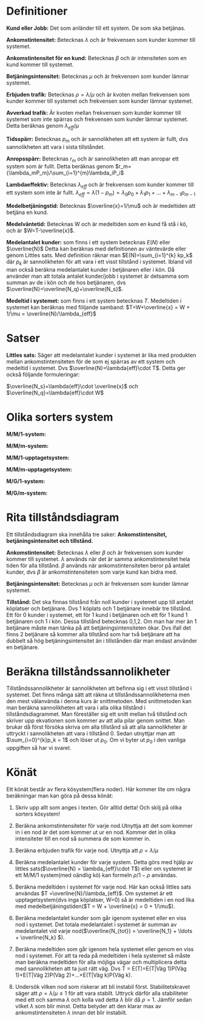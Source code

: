 Definitioner
============

**Kund eller Jobb:** Det som anländer till ett system. De
som ska betjänas.

**Ankomstintensitet:** Betecknas
$\lambda$ och är frekvensen som kunder kommer till systemet.

**Ankomstintensitet för en kund:** Betecknas $\beta$ och är
intensiteten som en kund kommer till systemet.

**Betjäningsintensitet:** Betecknas $\mu$ och är frekvensen
som kunder lämnar systemet.

**Erbjuden trafik:** Betecknas $\rho=\lambda/\mu$ och är
kvoten mellan frekvensen som kunder kommer till systemet och frekvensen
som kunder lämnar systemet.

**Avverkad trafik:** Är kvoten mellan frekvensen som kunder
kommer till systemet som inte spärras och frekvensen som kunder lämnar
systemet. Detta beräknas genom $\lambda_{eff}/\mu$

**Tidsspärr:** Betecknas $p_m$ och är sannolikheten att ett
system är fullt, dvs sannolikheten att vara i sista tillståndet.

**Anropsspärr:** Betecknas $r_m$ och är sannolikheten att
man anropar ett system som är fullt. Detta beräknas genom
$r_m={\lambda_mP_m}/\sum_{i=1}^{m}\lambda_iP_i$

**Lambdaeffektiv:** Betecknas $\lambda_{eff}$ och är
frekvensen som kunder kommer till ett system som inte är fullt.
$\lambda_{eff}=\lambda(1 - p_m)=\lambda_0p_0+\lambda_1p_1+\dots+\lambda_{m-1}p_{m-1}$

**Medelbetjäningstid:** Betecknas $\overline{x}=1/\mu$ och
är medeltiden att betjäna en kund.

**Medelväntetid:** Betecknas W och är medeltiden som en
kund få stå i kö, och är $W=T-\overline{x}$.
 
**Medelantalet kunder:** som finns i ett system betecknas
$E(N)$ eller $\overline{N}$ Detta kan beräknas med definitionen av
väntevärde eller genom Littles sats. Med definition räknar man
$E(N)=\sum_{i=1}^{k} kp_k$ där $p_k$ är sannolikheten för att vara i ett
visst tillstånd i systemet. Ibland vill man också beräkna medelantalet
kunder i betjänaren eller i kön. Då använder man att totala antalet
kunder/jobb i systemet är detsamma som summan av de i kön och de hos
betjänaren, dvs $\overline{N}=\overline{N_q}+\overline{N_s}$.
 
**Medeltid i systemet:** som finns i ett system betecknas
$T$. Medeltiden i systemet kan beräknas med följande samband:
$T=W+\overline{x} = W + 1/\mu = \overline{N}/\lambda_{eff}$

Satser
======

 **Littles sats:** Säger att medelantalet kunder i systemet
är lika med produkten mellan ankomstintensiteten för de som ej spärras
av ett system och medeltid i systemet. Dvs
$\overline{N}=\lambda{eff}\cdot T$. Detta ger också följande
formuleringar:

$\overline{N_s}=\lambda{eff}\cdot \overline{x}$ och
$\overline{N_q}=\lambda{eff}\cdot W$

Olika sorters system
====================

**M/M/1-system:**

**M/M/m-system:**

**M/M/1-upptagetsystem:**

**M/M/m-upptagetsystem:**

**M/G/1-system:**

**M/G/m-system:**

Rita tillståndsdiagram
======================

Ett tillståndsdiagram ska innehålla tre saker:
**Ankomstintensitet, betjäningsintensitet och tillstånd.**

**Ankomstintensitet:** Betecknas $\lambda$ eller $\beta$
och är frekvensen som kunder kommer till systemet. $\lambda$ används när
det är samma ankomstintensitet hela tiden för alla tillstånd. $\beta$
används när ankomstintensiteten beror på antalet kunder, dvs $\beta$ är
ankomstintensiteten som varje kund kan bidra med.

**Betjäningsintensitet:** Betecknas $\mu$ och är frekvensen
som kunder lämnar systemet.

**Tillstånd:** Det ska finnas tillstånd från noll kunder i
systemet upp till antalet köplatser och betjänare. Dvs 1 köplats och 1
betjänare innebär tre tillstånd. Ett för 0 kunder i systemet, ett för 1
kund i betjänaren och ett för 1 kund 1 betjänaren och 1 i kön. Dessa
tillstånd betecknas 0,1,2. Om man har mer än 1 betjänare måste man tänka
på att betjäningsintensiteten ökar. Dvs ifall det finns 2 betjänare så
kommer alla tillstånd som har två betjänare att ha dubbelt så hög
betjäningsintensitet än i tillstånden där man endast använder en
betjänare.

Beräkna tillståndssannolikheter
===============================

Tillståndssannolikheter är sannolikheten att befinna sig i ett visst
tillstånd i systemet. Det finns många sätt att räkna ut
tillståndssannolikheterna men den mest välanvända i denna kurs är
snittmetoden. Med snittmetoden kan man beräkna sannolikheten att vara i
alla olika tillstånd i tillståndsdiagrammet. Man föreställer sig ett
snitt mellan två tillstånd och skriver upp ekvationen som kommer av att
alla pilar genom snittet. Man brukar då först försöka skriva om alla
tillstånd så att alla sannolikheter är uttryckt i sannolikheten att vara
i tillstånd 0. Sedan utnyttjar man att $\sum_{i=0}^{k}p_k = 1$ och löser
ut $p_0$. Om vi byter ut $p_0$ i den vanliga uppgiften så har vi svaret.

Könät
=====

Ett könät består av flera kösystem(flera noder). Här kommer lite om
några beräkningar man kan göra på dessa könät:

1.  Skriv upp allt som anges i texten. Gör alltid detta! Och skilj på
    olika sorters kösystem!

2.  Beräkna ankomstintensiteter för varje nod.Utnyttja att det som
    kommer in i en nod är det som kommer ut ur en nod. Kommer det in
    olika intensiteter till en nod så summera de som kommer in.

3.  Beräkna erbjuden trafik för varje nod. Utnyttja att
    $\rho=\lambda/\mu$

4.  Beräkna medelantalet kunder för varje system. Detta görs med hjälp
    av littles sats($\overline{N} = \lambda_{eff}\cdot T$) eller om
    systemet är ett M/M/1 system(med oändlig kö) kan formeln
    $\rho/1-\rho$ användas.

5.  Beräkna medeltiden i systemet för varje nod. Här kan också littles
    sats användas $T =\overline{N}/\lambda_{eff}$. Om systemet är ett
    upptagetsystem(dvs inga köplatser, W=0) så är medeltiden i en nod
    lika med medelbetjäningstiden($T = W + \overline{x} = 0 + 1/\mu$).

6.  Beräkna medelantalet kunder som går igenom systemet eller en viss
    nod i systemet. Det totala medelantalet i systemet är summan av
    medelantalet vid varje
    nod($\overline{N_{tot}} = \overline{N_1} + \ldots + \overline{N_k} $).

7.  Beräkna medeltiden som går igenom hela systemet eller genom en viss
    nod i systemet. För att ta reda på medeltiden i hela systemet så
    måste man beräkna medeltiden för alla möjliga vägar och multiplicera
    detta med sannolikheten att ta just rätt väg. Dvs T = E(T)=E(T|Väg
    1)P(Väg 1)+E(T|Väg 2)P(Väg 2)+…+E(T|Väg k)P(Väg k).

8.  Undersök vilken nod som riskerar att bli instabil först.
    Stabilitetskravet säger att $\rho=\lambda/\mu\leq1$ för att vara
    stabilt. Uttryck därför alla stabiliteter med ett och samma
    $\lambda$ och kolla vad detta $\lambda$ blir då $\rho=1$. Jämför
    sedan vilket $\lambda$ som blir minst. Detta betyder att den klarar
    max av ankomstintensiteten $\lambda$ innan det blir instabilt.


